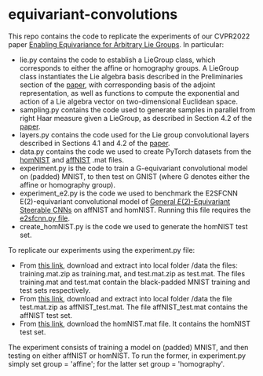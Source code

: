 # equivariant-convolutions

This repo contains the code to replicate the experiments of our CVPR2022 paper [Enabling Equivariance for Arbitrary Lie Groups](https://arxiv.org/abs/2111.08251).  In particular:
 - lie.py contains the code to establish a LieGroup class, which corresponds to either the affine or homography groups.  A LieGroup class instantiates the Lie algebra basis described in the Preliminaries section of the [paper](https://arxiv.org/abs/2111.08251), with corresponding basis of the adjoint representation, as well as functions to compute the exponential and action of a Lie algebra vector on two-dimensional Euclidean space.
 - sampling.py contains the code used to generate samples in parallel from right Haar measure given a LieGroup, as described in Section 4.2 of the [paper](https://arxiv.org/abs/2111.08251).
 - layers.py contains the code used for the Lie group convolutional layers described in Sections 4.1 and 4.2 of the [paper](https://arxiv.org/abs/2111.08251).
 - data.py contains the code we used to create PyTorch datasets from the [homNIST](https://www.kaggle.com/datasets/lachlanemacdonald/homnist) and [affNIST](https://www.cs.toronto.edu/~tijmen/affNIST/) .mat files.
 - experiment.py is the code to train a G-equivariant convolutional model on (padded) MNIST, to then test on GNIST (where G denotes either the affine or homography group).
 - experiment_e2.py is the code we used to benchmark the E2SFCNN E(2)-equivariant convolutional model of [General $E(2)$-Equivariant Steerable CNNs](https://arxiv.org/abs/1911.08251) on affNIST and homNIST.  Running this file requires the [e2sfcnn.py file](https://github.com/QUVA-Lab/e2cnn_experiments/blob/master/experiments/models/e2sfcnn.py). 
 - create_homNIST.py is the code we used to generate the homNIST test set.

To replicate our experiments using the experiment.py file:
 - From [this link](https://www.cs.toronto.edu/~tijmen/affNIST/32x/just_centered/), download and extract into local folder /data the files: training.mat.zip as training.mat, and test.mat.zip as test.mat.  The files training.mat and test.mat contain the black-padded MNIST training and test sets respectively.
 - From [this link](https://www.cs.toronto.edu/~tijmen/affNIST/32x/transformed/), download and extract into local folder /data the file test.mat.zip as affNIST_test.mat.  The file affNIST_test.mat contains the affNIST test set.
 - From [this link](https://www.kaggle.com/datasets/lachlanemacdonald/homnist), download the homNIST.mat file.  It contains the homNIST test set.

The experiment consists of training a model on (padded) MNIST, and then testing on either affNIST or homNIST.  To run the former, in experiment.py simply set group = 'affine'; for the latter set group = 'homography'.
